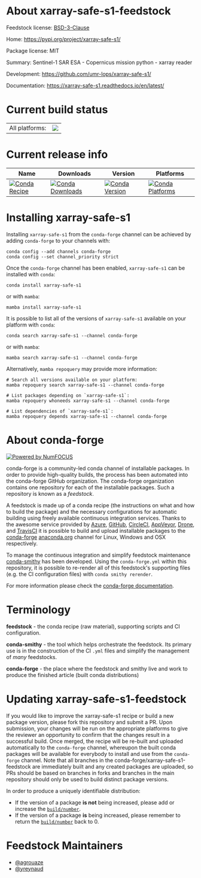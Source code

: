 About xarray-safe-s1-feedstock
==============================

Feedstock license: [BSD-3-Clause](https://github.com/conda-forge/xarray-safe-s1-feedstock/blob/main/LICENSE.txt)

Home: https://pypi.org/project/xarray-safe-s1/

Package license: MIT

Summary: Sentinel-1 SAR ESA - Copernicus mission python - xarray reader

Development: https://github.com/umr-lops/xarray-safe-s1/

Documentation: https://xarray-safe-s1.readthedocs.io/en/latest/

Current build status
====================


<table><tr><td>All platforms:</td>
    <td>
      <a href="https://dev.azure.com/conda-forge/feedstock-builds/_build/latest?definitionId=19385&branchName=main">
        <img src="https://dev.azure.com/conda-forge/feedstock-builds/_apis/build/status/xarray-safe-s1-feedstock?branchName=main">
      </a>
    </td>
  </tr>
</table>

Current release info
====================

| Name | Downloads | Version | Platforms |
| --- | --- | --- | --- |
| [![Conda Recipe](https://img.shields.io/badge/recipe-xarray--safe--s1-green.svg)](https://anaconda.org/conda-forge/xarray-safe-s1) | [![Conda Downloads](https://img.shields.io/conda/dn/conda-forge/xarray-safe-s1.svg)](https://anaconda.org/conda-forge/xarray-safe-s1) | [![Conda Version](https://img.shields.io/conda/vn/conda-forge/xarray-safe-s1.svg)](https://anaconda.org/conda-forge/xarray-safe-s1) | [![Conda Platforms](https://img.shields.io/conda/pn/conda-forge/xarray-safe-s1.svg)](https://anaconda.org/conda-forge/xarray-safe-s1) |

Installing xarray-safe-s1
=========================

Installing `xarray-safe-s1` from the `conda-forge` channel can be achieved by adding `conda-forge` to your channels with:

```
conda config --add channels conda-forge
conda config --set channel_priority strict
```

Once the `conda-forge` channel has been enabled, `xarray-safe-s1` can be installed with `conda`:

```
conda install xarray-safe-s1
```

or with `mamba`:

```
mamba install xarray-safe-s1
```

It is possible to list all of the versions of `xarray-safe-s1` available on your platform with `conda`:

```
conda search xarray-safe-s1 --channel conda-forge
```

or with `mamba`:

```
mamba search xarray-safe-s1 --channel conda-forge
```

Alternatively, `mamba repoquery` may provide more information:

```
# Search all versions available on your platform:
mamba repoquery search xarray-safe-s1 --channel conda-forge

# List packages depending on `xarray-safe-s1`:
mamba repoquery whoneeds xarray-safe-s1 --channel conda-forge

# List dependencies of `xarray-safe-s1`:
mamba repoquery depends xarray-safe-s1 --channel conda-forge
```


About conda-forge
=================

[![Powered by
NumFOCUS](https://img.shields.io/badge/powered%20by-NumFOCUS-orange.svg?style=flat&colorA=E1523D&colorB=007D8A)](https://numfocus.org)

conda-forge is a community-led conda channel of installable packages.
In order to provide high-quality builds, the process has been automated into the
conda-forge GitHub organization. The conda-forge organization contains one repository
for each of the installable packages. Such a repository is known as a *feedstock*.

A feedstock is made up of a conda recipe (the instructions on what and how to build
the package) and the necessary configurations for automatic building using freely
available continuous integration services. Thanks to the awesome service provided by
[Azure](https://azure.microsoft.com/en-us/services/devops/), [GitHub](https://github.com/),
[CircleCI](https://circleci.com/), [AppVeyor](https://www.appveyor.com/),
[Drone](https://cloud.drone.io/welcome), and [TravisCI](https://travis-ci.com/)
it is possible to build and upload installable packages to the
[conda-forge](https://anaconda.org/conda-forge) [anaconda.org](https://anaconda.org/)
channel for Linux, Windows and OSX respectively.

To manage the continuous integration and simplify feedstock maintenance
[conda-smithy](https://github.com/conda-forge/conda-smithy) has been developed.
Using the ``conda-forge.yml`` within this repository, it is possible to re-render all of
this feedstock's supporting files (e.g. the CI configuration files) with ``conda smithy rerender``.

For more information please check the [conda-forge documentation](https://conda-forge.org/docs/).

Terminology
===========

**feedstock** - the conda recipe (raw material), supporting scripts and CI configuration.

**conda-smithy** - the tool which helps orchestrate the feedstock.
                   Its primary use is in the construction of the CI ``.yml`` files
                   and simplify the management of *many* feedstocks.

**conda-forge** - the place where the feedstock and smithy live and work to
                  produce the finished article (built conda distributions)


Updating xarray-safe-s1-feedstock
=================================

If you would like to improve the xarray-safe-s1 recipe or build a new
package version, please fork this repository and submit a PR. Upon submission,
your changes will be run on the appropriate platforms to give the reviewer an
opportunity to confirm that the changes result in a successful build. Once
merged, the recipe will be re-built and uploaded automatically to the
`conda-forge` channel, whereupon the built conda packages will be available for
everybody to install and use from the `conda-forge` channel.
Note that all branches in the conda-forge/xarray-safe-s1-feedstock are
immediately built and any created packages are uploaded, so PRs should be based
on branches in forks and branches in the main repository should only be used to
build distinct package versions.

In order to produce a uniquely identifiable distribution:
 * If the version of a package **is not** being increased, please add or increase
   the [``build/number``](https://docs.conda.io/projects/conda-build/en/latest/resources/define-metadata.html#build-number-and-string).
 * If the version of a package **is** being increased, please remember to return
   the [``build/number``](https://docs.conda.io/projects/conda-build/en/latest/resources/define-metadata.html#build-number-and-string)
   back to 0.

Feedstock Maintainers
=====================

* [@agrouaze](https://github.com/agrouaze/)
* [@yreynaud](https://github.com/yreynaud/)


